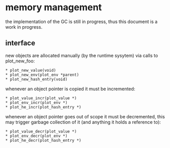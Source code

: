 memory management
=================

the implementation of the GC is still in progress, thus this document is a work in progress.


interface
----------

new objects are allocated manually (by the runtime sysytem) via calls to plot_new_foo:

    * plot_new_value(void)
    * plot_new_env(plot_env *parent)
    * plot_new_hash_entry(void)

whenever an object pointer is copied it must be incremented:

    * plot_value_incr(plot_value *)
    * plot_env_incr(plot_env *)
    * plot_he_incr(plot_hash_entry *)

whenever an object pointer goes out of scope it must be decremented, this may
trigger garbage collection of it (and anything it holds a reference to):

    * plot_value_decr(plot_value *)
    * plot_env_decr(plot_env *)
    * plot_he_decr(plot_hash_entry *)



